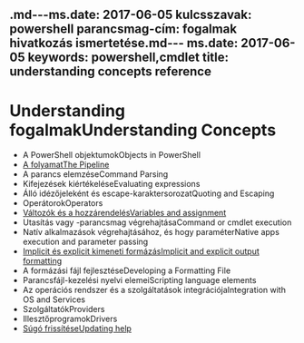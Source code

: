 <span data-ttu-id="126b2-101">.md---ms.date: 2017-06-05 kulcsszavak: powershell parancsmag-cím: fogalmak hivatkozás ismertetése</span><span class="sxs-lookup"><span data-stu-id="126b2-101">.md--- ms.date:  2017-06-05 keywords:  powershell,cmdlet title:  understanding concepts reference</span></span>
---

# <a name="understanding-concepts"></a><span data-ttu-id="126b2-102">Understanding fogalmak</span><span class="sxs-lookup"><span data-stu-id="126b2-102">Understanding Concepts</span></span>

*  <span data-ttu-id="126b2-103">A PowerShell objektumok</span><span class="sxs-lookup"><span data-stu-id="126b2-103">Objects in PowerShell</span></span>  
*  [<span data-ttu-id="126b2-104">A folyamat</span><span class="sxs-lookup"><span data-stu-id="126b2-104">The Pipeline</span></span>](./fundamental/understanding-the-windows-powershell-pipeline.md)
*  <span data-ttu-id="126b2-105">A parancs elemzése</span><span class="sxs-lookup"><span data-stu-id="126b2-105">Command Parsing</span></span>
*  <span data-ttu-id="126b2-106">Kifejezések kiértékelése</span><span class="sxs-lookup"><span data-stu-id="126b2-106">Evaluating expressions</span></span>
*  <span data-ttu-id="126b2-107">Álló idézőjeleként és escape-karaktersorozat</span><span class="sxs-lookup"><span data-stu-id="126b2-107">Quoting and Escaping</span></span>
*  <span data-ttu-id="126b2-108">Operátorok</span><span class="sxs-lookup"><span data-stu-id="126b2-108">Operators</span></span>
*  [<span data-ttu-id="126b2-109">Változók és a hozzárendelés</span><span class="sxs-lookup"><span data-stu-id="126b2-109">Variables and assignment</span></span>](./fundamental/using-variables-to-store-objects.md)
*  <span data-ttu-id="126b2-110">Utasítás vagy -parancsmag végrehajtása</span><span class="sxs-lookup"><span data-stu-id="126b2-110">Command or cmdlet execution</span></span>
*  <span data-ttu-id="126b2-111">Natív alkalmazások végrehajtásához, és hogy paraméter</span><span class="sxs-lookup"><span data-stu-id="126b2-111">Native apps execution and parameter passing</span></span>
*  [<span data-ttu-id="126b2-112">Implicit és explicit kimeneti formázás</span><span class="sxs-lookup"><span data-stu-id="126b2-112">Implicit and explicit output formatting</span></span>](./cookbooks/using-format-commands-to-change-output-view.md)
*  <span data-ttu-id="126b2-113">A formázási fájl fejlesztése</span><span class="sxs-lookup"><span data-stu-id="126b2-113">Developing a Formatting File</span></span>
*  <span data-ttu-id="126b2-114">Parancsfájl-kezelési nyelvi elemei</span><span class="sxs-lookup"><span data-stu-id="126b2-114">Scripting language elements</span></span>
*  <span data-ttu-id="126b2-115">Az operációs rendszer és a szolgáltatások integrációja</span><span class="sxs-lookup"><span data-stu-id="126b2-115">Integration with OS and Services</span></span>
*  <span data-ttu-id="126b2-116">Szolgáltatók</span><span class="sxs-lookup"><span data-stu-id="126b2-116">Providers</span></span>
*  <span data-ttu-id="126b2-117">Illesztőprogramok</span><span class="sxs-lookup"><span data-stu-id="126b2-117">Drivers</span></span>
*  [<span data-ttu-id="126b2-118">Súgó frissítése</span><span class="sxs-lookup"><span data-stu-id="126b2-118">Updating help</span></span>](/powershell/module/Microsoft.PowerShell.Core/Update-Help)

